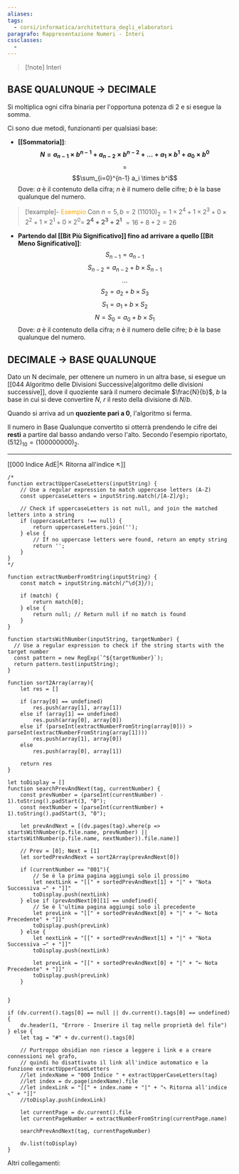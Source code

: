 ```yaml
---
aliases:
tags:
  - corsi/informatica/architettura_degli_elaboratori
paragrafo: Rappresentazione Numeri - Interi
cssclasses:
  -
---
```


> [!note] Interi

## BASE QUALUNQUE → DECIMALE

Si moltiplica ogni cifra binaria per l'opportuna potenza di 2 e si esegue la somma.

Ci sono due metodi, funzionanti per qualsiasi base:
- **[[Sommatoria]]**:
**$$N=a_{n-1}\times b^{n-1}+ a_{n-2}\times b^{n-2} +...+ a_{1}\times b^{1}+ a_0\times b^0$$**  $$=$$ $$\sum_{i=0}^{n-1} a_i \times b^i$$
Dove: *a* è il contenuto della cifra; *n* è il numero delle cifre; *b* è la base qualunque del numero.

> [!example]- <font color="orange">Esempio</font>
>Con $n = 5, b = 2$
>$(11010)_2 = 1\times2^4 + 1\times2^3 + 0\times2^2 + 1\times2^1 + 0\times2^0 =$ **$2^4+2^3+2^1$** $=16+8+2=26$ 

- **Partendo dal [[Bit Più Significativo]] fino ad arrivare a quello [[Bit Meno Significativo]]**:
$$S_{n-1}=a_{n-1}$$
$$S_{n-2}=a_{n-2} + b \times S_{n-1}$$
$$...$$
$$S_{2}=a_{2} + b \times S_{3}$$
$$S_{1}=a_{1} + b \times S_{2}$$
$$N = S_{0}=a_{0} + b \times S_{1}$$
Dove: *a* è il contenuto della cifra; *n* è il numero delle cifre; *b* è la base qualunque del numero.

## DECIMALE → BASE QUALUNQUE

Dato un N decimale, per ottenere un numero in un altra base, si esegue un [[044 Algoritmo delle Divisioni Successive|algoritmo delle divisioni successive]], dove il quoziente sarà il numero decimale $\frac{N}{b}$, $b$ la base in cui si deve convertire $N$, $r$ il resto della divisione di $N/b$.

Quando si arriva ad un **quoziente pari a 0**, l'algoritmo si ferma.

Il numero in Base Qualunque convertito si otterrà prendendo le cifre dei **resti** a partire dal basso andando verso l'alto. Secondo l'esempio riportato, $(512)_{10}=(100000000)_2$.  

___
[[000 Indice AdE|↖ Ritorna all'indice ↖]]

```dataviewjs
/*
function extractUpperCaseLetters(inputString) {
	// Use a regular expression to match uppercase letters (A-Z)
	const uppercaseLetters = inputString.match(/[A-Z]/g);
	
	// Check if uppercaseLetters is not null, and join the matched letters into a string
	if (uppercaseLetters !== null) {
		return uppercaseLetters.join('');
	} else {
	    // If no uppercase letters were found, return an empty string
	    return '';
	}
}
*/

function extractNumberFromString(inputString) {
	const match = inputString.match(/^\d{3}/);
	
	if (match) {
		return match[0];
	} else {
		return null; // Return null if no match is found
	}
}

function startsWithNumber(inputString, targetNumber) {
  // Use a regular expression to check if the string starts with the target number
  const pattern = new RegExp(`^${targetNumber}`);
  return pattern.test(inputString);
}

function sort2Array(array){
	let res = []
	
	if (array[0] == undefined)
		res.push(array[1], array[1])
	else if (array[1] == undefined)
		res.push(array[0], array[0])
	else if (parseInt(extractNumberFromString(array[0])) > parseInt(extractNumberFromString(array[1])))
		res.push(array[1], array[0])
	else
		res.push(array[0], array[1])
	
	return res
}

let toDisplay = []
function searchPrevAndNext(tag, currentNumber) {
	const prevNumber = (parseInt(currentNumber) - 1).toString().padStart(3, "0");
	const nextNumber = (parseInt(currentNumber) + 1).toString().padStart(3, "0");
	
	let prevAndNext = [(dv.pages(tag).where(p => startsWithNumber(p.file.name, prevNumber) || startsWithNumber(p.file.name, nextNumber)).file.name)]
	
	// Prev = [0]; Next = [1]
	let sortedPrevAndNext = sort2Array(prevAndNext[0])
	
	if (currentNumber == "001"){ 
		// Se è la prima pagina aggiungi solo il prossimo
		let nextLink = "[[" + sortedPrevAndNext[1] + "|" + "Nota Successiva →" + "]]"
		toDisplay.push(nextLink)
	} else if (prevAndNext[0][1] == undefined){
		// Se è l'ultima pagina aggiungi solo il precedente
		let prevLink = "[[" + sortedPrevAndNext[0] + "|" + "← Nota Precedente" + "]]"
		toDisplay.push(prevLink)
	} else {
		let nextLink = "[[" + sortedPrevAndNext[1] + "|" + "Nota Successiva →" + "]]"
		toDisplay.push(nextLink)
		
		let prevLink = "[[" + sortedPrevAndNext[0] + "|" + "← Nota Precedente" + "]]"
		toDisplay.push(prevLink)
	}
	
	
}

if (dv.current().tags[0] == null || dv.current().tags[0] == undefined){
	dv.header(1, "Errore - Inserire il tag nelle proprietà del file")
} else {
	let tag = "#" + dv.current().tags[0]

	// Purtroppo obsidian non riesce a leggere i link e a creare connessioni nel grafo,
	// quindi ho disattivato il link all'indice automatico e la funzione extractUpperCaseLetters
	//let indexName = "000 Indice " + extractUpperCaseLetters(tag)
	//let index = dv.page(indexName).file
	//let indexLink = "[[" + index.name + "|" + "↖ Ritorna all'indice ↖" + "]]"
	//toDisplay.push(indexLink)
	
	let currentPage = dv.current().file
	let currentPageNumber = extractNumberFromString(currentPage.name)
	
	searchPrevAndNext(tag, currentPageNumber)
	
	dv.list(toDisplay)
}
```

Altri collegamenti: 